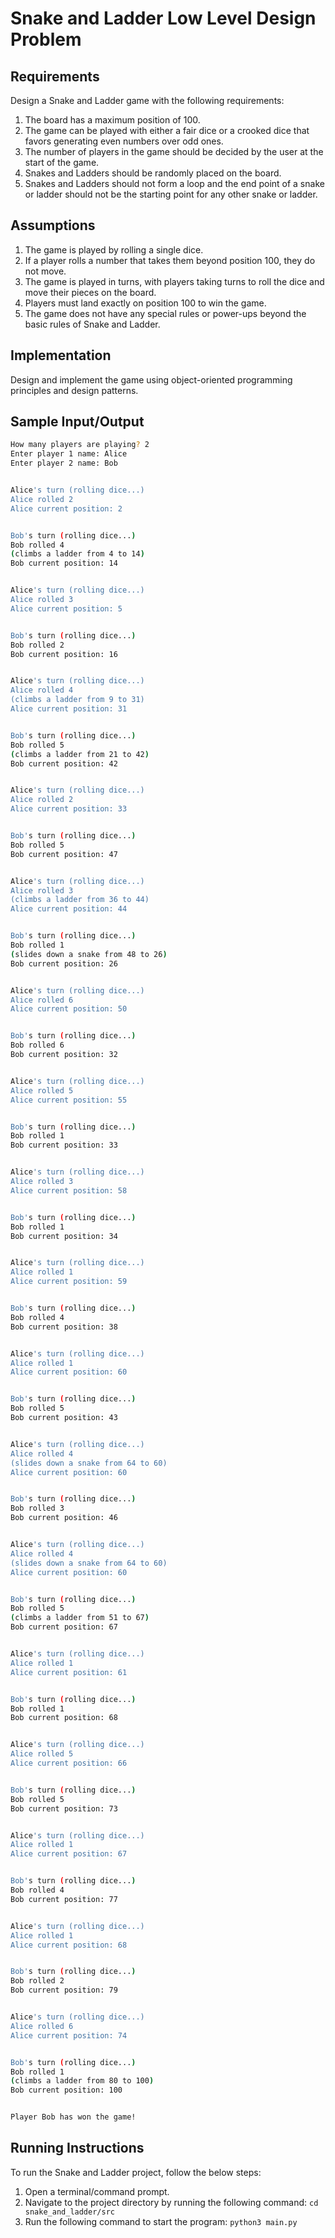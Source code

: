 # Snake and Ladder Low Level Design Problem

## Requirements

Design a Snake and Ladder game with the following requirements:

1. The board has a maximum position of 100.
2. The game can be played with either a fair dice or a crooked dice that favors generating even numbers over odd ones.
3. The number of players in the game should be decided by the user at the start of the game.
4. Snakes and Ladders should be randomly placed on the board.
5. Snakes and Ladders should not form a loop and the end point of a snake or ladder should not be the starting point for any other snake or ladder.

## Assumptions

1. The game is played by rolling a single dice.
2. If a player rolls a number that takes them beyond position 100, they do not move.
3. The game is played in turns, with players taking turns to roll the dice and move their pieces on the board.
4. Players must land exactly on position 100 to win the game.
5. The game does not have any special rules or power-ups beyond the basic rules of Snake and Ladder.

## Implementation

Design and implement the game using object-oriented programming principles and design patterns.


## Sample Input/Output
```sh
How many players are playing? 2
Enter player 1 name: Alice
Enter player 2 name: Bob


Alice's turn (rolling dice...)
Alice rolled 2
Alice current position: 2


Bob's turn (rolling dice...)
Bob rolled 4
(climbs a ladder from 4 to 14)
Bob current position: 14


Alice's turn (rolling dice...)
Alice rolled 3
Alice current position: 5


Bob's turn (rolling dice...)
Bob rolled 2
Bob current position: 16


Alice's turn (rolling dice...)
Alice rolled 4
(climbs a ladder from 9 to 31)
Alice current position: 31


Bob's turn (rolling dice...)
Bob rolled 5
(climbs a ladder from 21 to 42)
Bob current position: 42


Alice's turn (rolling dice...)
Alice rolled 2
Alice current position: 33


Bob's turn (rolling dice...)
Bob rolled 5
Bob current position: 47


Alice's turn (rolling dice...)
Alice rolled 3
(climbs a ladder from 36 to 44)
Alice current position: 44


Bob's turn (rolling dice...)
Bob rolled 1
(slides down a snake from 48 to 26)
Bob current position: 26


Alice's turn (rolling dice...)
Alice rolled 6
Alice current position: 50


Bob's turn (rolling dice...)
Bob rolled 6
Bob current position: 32


Alice's turn (rolling dice...)
Alice rolled 5
Alice current position: 55


Bob's turn (rolling dice...)
Bob rolled 1
Bob current position: 33


Alice's turn (rolling dice...)
Alice rolled 3
Alice current position: 58


Bob's turn (rolling dice...)
Bob rolled 1
Bob current position: 34


Alice's turn (rolling dice...)
Alice rolled 1
Alice current position: 59


Bob's turn (rolling dice...)
Bob rolled 4
Bob current position: 38


Alice's turn (rolling dice...)
Alice rolled 1
Alice current position: 60


Bob's turn (rolling dice...)
Bob rolled 5
Bob current position: 43


Alice's turn (rolling dice...)
Alice rolled 4
(slides down a snake from 64 to 60)
Alice current position: 60


Bob's turn (rolling dice...)
Bob rolled 3
Bob current position: 46


Alice's turn (rolling dice...)
Alice rolled 4
(slides down a snake from 64 to 60)
Alice current position: 60


Bob's turn (rolling dice...)
Bob rolled 5
(climbs a ladder from 51 to 67)
Bob current position: 67


Alice's turn (rolling dice...)
Alice rolled 1
Alice current position: 61


Bob's turn (rolling dice...)
Bob rolled 1
Bob current position: 68


Alice's turn (rolling dice...)
Alice rolled 5
Alice current position: 66


Bob's turn (rolling dice...)
Bob rolled 5
Bob current position: 73


Alice's turn (rolling dice...)
Alice rolled 1
Alice current position: 67


Bob's turn (rolling dice...)
Bob rolled 4
Bob current position: 77


Alice's turn (rolling dice...)
Alice rolled 1
Alice current position: 68


Bob's turn (rolling dice...)
Bob rolled 2
Bob current position: 79


Alice's turn (rolling dice...)
Alice rolled 6
Alice current position: 74


Bob's turn (rolling dice...)
Bob rolled 1
(climbs a ladder from 80 to 100)
Bob current position: 100


Player Bob has won the game!
```

## Running Instructions
To run the Snake and Ladder project, follow the below steps:
1. Open a terminal/command prompt.
2. Navigate to the project directory by running the following command:
```cd snake_and_ladder/src```
3. Run the following command to start the program:
```python3 main.py```
